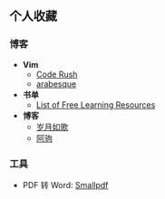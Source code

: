 ## 个人收藏

### 博客

- **Vim**
  - [Code Rush](http://foocoder.com)
  - [arabesque](https://sanctum.geek.nz/arabesque)
- **书单**
  - [List of Free Learning Resources](https://github.com/EbookFoundation/free-programming-books)
- **博客**
  - [岁月如歌](http://lovenight.github.io)
  - [阿驹](http://aju.space)

### 工具

- PDF 转 Word: [Smallpdf](https://smallpdf.com)
